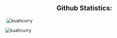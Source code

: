 <h2 align="center">Github Statistics:</h2>
<p>&nbsp;<img align="center" src="https://github-readme-stats.vercel.app/api?username=kuahcurry&show_icons=true&locale=en" alt="kuahcurry" /></p>

<p><img align="center" src="https://github-readme-streak-stats.herokuapp.com/?user=kuahcurry&" alt="kuahcurry" /></p>
